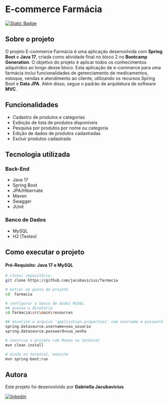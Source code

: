 # E-commerce Farmácia
[![Static Badge](https://img.shields.io/badge/License-MIT-green.svg)](https://github.com/jacubavicius/farmacia/blob/main/LICENSE)

## Sobre o projeto
O projeto E-commerce Farmácia é uma aplicação desenvolvida com <b>Spring Boot</b> e <b>Java 17</b>, criada como atividade final no bloco 2 no <b>Bootcamp Generation</b>. O objetivo do projeto é aplicar todos os conhecimentos adquiridos ao longo desse bloco. Esta aplicação de e-commerce para uma farmácia inclui funcionalidades de gerenciamento de medicamentos, estoque, vendas e atendimento ao cliente, utilizando os recursos Spring Boot e <b>Data JPA</b>. Além disso, segue o padrão de arquitetura de software <b>MVC</b>.

## Funcionalidades
- Cadastro de produtos e categorias
- Exibição de lista de produtos disponíveis
- Pesquisa por produtos por nome ou categoria
- Edição de dados de produtos cadastradas
- Excluir produtos cadastrado

## Tecnologia utilizada
### Back-End
- Java 17
- Spring Boot
- JPA/Hibernate
- Maven
- Swagger
- JUnit

### Banco de Dados
- MySQL
- H2 (Testes)

## Como executar o projeto
#### Pré-Requisito: Java 17 e MySQL
```bash
# clonar repositório
git clone https://github.com/jacubavicius/farmacia

# entrar na pasta do projeto
cd  farmacia

# configurar o banco de dados MySQL
## acesse o diretório
cd farmacia\src\main\resources

## atualize o arquivo 'application.properties' com username e password
spring.datasource.username=seu_usuario
spring.datasource.password=sua_senha

# construa o projeto com Maven no terminal
mvn clean install

# ainda no terminal, execute
mvn spring-boot:run

```
## Autora

Este projeto foi desenvolvido por <b>Gabriella Jacubavicius</b>

[![linkedin](https://img.shields.io/badge/LinkedIn-0077B5?style=for-the-badge&logo=linkedin&logoColor=white)](https://www.linkedin.com/in/gabriella-jacubavicius/)
